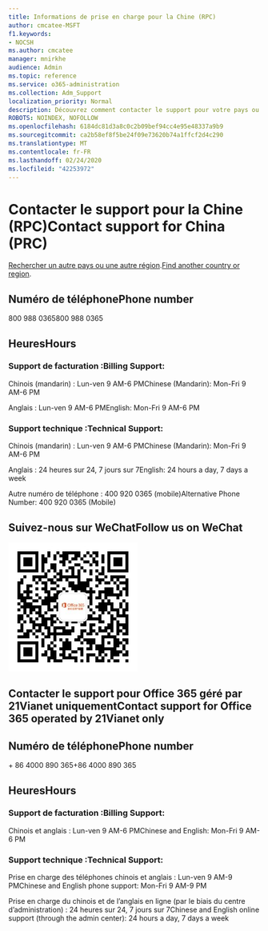 ```yaml
---
title: Informations de prise en charge pour la Chine (RPC)
author: cmcatee-MSFT
f1.keywords:
- NOCSH
ms.author: cmcatee
manager: mnirkhe
audience: Admin
ms.topic: reference
ms.service: o365-administration
ms.collection: Adm_Support
localization_priority: Normal
description: Découvrez comment contacter le support pour votre pays ou région.
ROBOTS: NOINDEX, NOFOLLOW
ms.openlocfilehash: 6184dc81d3a8c0c2b09bef94cc4e95e48337a9b9
ms.sourcegitcommit: ca2b58ef8f5be24f09e73620b74a1ffcf2d4c290
ms.translationtype: MT
ms.contentlocale: fr-FR
ms.lasthandoff: 02/24/2020
ms.locfileid: "42253972"
---
```

# <a name="contact-support-for-china-prc"></a><span data-ttu-id="2ff7b-103">Contacter le support pour la Chine (RPC)</span><span class="sxs-lookup"><span data-stu-id="2ff7b-103">Contact support for China (PRC)</span></span>

<span data-ttu-id="2ff7b-104">[Rechercher un autre pays ou une autre région](../contact-support-for-business-products.md).</span><span class="sxs-lookup"><span data-stu-id="2ff7b-104">[Find another country or region](../contact-support-for-business-products.md).</span></span>

## <a name="phone-number"></a><span data-ttu-id="2ff7b-105">Numéro de téléphone</span><span class="sxs-lookup"><span data-stu-id="2ff7b-105">Phone number</span></span>
<span data-ttu-id="2ff7b-106">800 988 0365</span><span class="sxs-lookup"><span data-stu-id="2ff7b-106">800 988 0365</span></span>

## <a name="hours"></a><span data-ttu-id="2ff7b-107">Heures</span><span class="sxs-lookup"><span data-stu-id="2ff7b-107">Hours</span></span>
### <a name="billing-support"></a><span data-ttu-id="2ff7b-108">Support de facturation :</span><span class="sxs-lookup"><span data-stu-id="2ff7b-108">Billing Support:</span></span>

<span data-ttu-id="2ff7b-109">Chinois (mandarin) : Lun-ven 9 AM-6 PM</span><span class="sxs-lookup"><span data-stu-id="2ff7b-109">Chinese (Mandarin): Mon-Fri 9 AM-6 PM</span></span>

<span data-ttu-id="2ff7b-110">Anglais : Lun-ven 9 AM-6 PM</span><span class="sxs-lookup"><span data-stu-id="2ff7b-110">English: Mon-Fri 9 AM-6 PM</span></span>

### <a name="technical-support"></a><span data-ttu-id="2ff7b-111">Support technique :</span><span class="sxs-lookup"><span data-stu-id="2ff7b-111">Technical Support:</span></span>

<span data-ttu-id="2ff7b-112">Chinois (mandarin) : Lun-ven 9 AM-6 PM</span><span class="sxs-lookup"><span data-stu-id="2ff7b-112">Chinese (Mandarin): Mon-Fri 9 AM-6 PM</span></span>

<span data-ttu-id="2ff7b-113">Anglais : 24 heures sur 24, 7 jours sur 7</span><span class="sxs-lookup"><span data-stu-id="2ff7b-113">English: 24 hours a day, 7 days a week</span></span>

<span data-ttu-id="2ff7b-114">Autre numéro de téléphone : 400 920 0365 (mobile)</span><span class="sxs-lookup"><span data-stu-id="2ff7b-114">Alternative Phone Number: 400 920 0365 (Mobile)</span></span>

## <a name="follow-us-on-wechat"></a><span data-ttu-id="2ff7b-115">Suivez-nous sur WeChat</span><span class="sxs-lookup"><span data-stu-id="2ff7b-115">Follow us on WeChat</span></span>
![Code QR WeChat](../media/4d8fe09c-1a11-4cd8-be4c-75add8dccddd.jpg)

## <a name="contact-support-for-office-365-operated-by-21vianet-only"></a><span data-ttu-id="2ff7b-117">Contacter le support pour Office 365 géré par 21Vianet uniquement</span><span class="sxs-lookup"><span data-stu-id="2ff7b-117">Contact support for Office 365 operated by 21Vianet only</span></span>
## <a name="phone-number"></a><span data-ttu-id="2ff7b-118">Numéro de téléphone</span><span class="sxs-lookup"><span data-stu-id="2ff7b-118">Phone number</span></span>
<span data-ttu-id="2ff7b-119">+ 86 4000 890 365</span><span class="sxs-lookup"><span data-stu-id="2ff7b-119">+86 4000 890 365</span></span>

## <a name="hours"></a><span data-ttu-id="2ff7b-120">Heures</span><span class="sxs-lookup"><span data-stu-id="2ff7b-120">Hours</span></span>
### <a name="billing-support"></a><span data-ttu-id="2ff7b-121">Support de facturation :</span><span class="sxs-lookup"><span data-stu-id="2ff7b-121">Billing Support:</span></span>

<span data-ttu-id="2ff7b-122">Chinois et anglais : Lun-ven 9 AM-6 PM</span><span class="sxs-lookup"><span data-stu-id="2ff7b-122">Chinese and English: Mon-Fri 9 AM-6 PM</span></span>

### <a name="technical-support"></a><span data-ttu-id="2ff7b-123">Support technique :</span><span class="sxs-lookup"><span data-stu-id="2ff7b-123">Technical Support:</span></span>

<span data-ttu-id="2ff7b-124">Prise en charge des téléphones chinois et anglais : Lun-ven 9 AM-9 PM</span><span class="sxs-lookup"><span data-stu-id="2ff7b-124">Chinese and English phone support: Mon-Fri 9 AM-9 PM</span></span>

<span data-ttu-id="2ff7b-125">Prise en charge du chinois et de l’anglais en ligne (par le biais du centre d’administration) : 24 heures sur 24, 7 jours sur 7</span><span class="sxs-lookup"><span data-stu-id="2ff7b-125">Chinese and English online support (through the admin center): 24 hours a day, 7 days a week</span></span>
